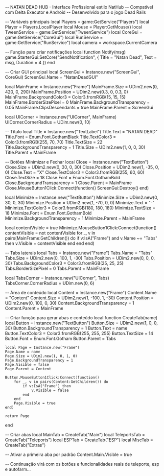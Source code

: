 -- NATAN DEAD HUB - Interface Profissional estilo NatHub
-- Compatível com Delta Executor e Android
-- Desenvolvido para o jogo Dead Rails

-- Variáveis principais
local Players = game:GetService("Players")
local Player = Players.LocalPlayer
local Mouse = Player:GetMouse()
local TweenService = game:GetService("TweenService")
local CoreGui = game:GetService("CoreGui")
local RunService = game:GetService("RunService")
local camera = workspace.CurrentCamera

-- Função para criar notificações
local function Notify(msg)
    game.StarterGui:SetCore("SendNotification", {
        Title = "Natan Dead",
        Text = msg,
        Duration = 4
    })
end

-- Criar GUI principal
local ScreenGui = Instance.new("ScreenGui", CoreGui)
ScreenGui.Name = "NatanDeadGUI"

local MainFrame = Instance.new("Frame")
MainFrame.Size = UDim2.new(0, 420, 0, 290)
MainFrame.Position = UDim2.new(0.3, 0, 0.3, 0)
MainFrame.BackgroundColor3 = Color3.fromRGB(15, 15, 15)
MainFrame.BorderSizePixel = 0
MainFrame.BackgroundTransparency = 0.05
MainFrame.ClipsDescendants = true
MainFrame.Parent = ScreenGui

local UICorner = Instance.new("UICorner", MainFrame)
UICorner.CornerRadius = UDim.new(0, 10)

-- Título
local Title = Instance.new("TextLabel")
Title.Text = "NATAN DEAD"
Title.Font = Enum.Font.GothamBlack
Title.TextColor3 = Color3.fromRGB(255, 70, 70)
Title.TextSize = 22
Title.BackgroundTransparency = 1
Title.Size = UDim2.new(1, 0, 0, 30)
Title.Parent = MainFrame

-- Botões Minimizar e Fechar
local Close = Instance.new("TextButton")
Close.Size = UDim2.new(0, 30, 0, 30)
Close.Position = UDim2.new(1, -35, 0, 0)
Close.Text = "X"
Close.TextColor3 = Color3.fromRGB(255, 60, 60)
Close.TextSize = 18
Close.Font = Enum.Font.GothamBold
Close.BackgroundTransparency = 1
Close.Parent = MainFrame
Close.MouseButton1Click:Connect(function()
    ScreenGui:Destroy()
end)

local Minimize = Instance.new("TextButton")
Minimize.Size = UDim2.new(0, 30, 0, 30)
Minimize.Position = UDim2.new(1, -70, 0, 0)
Minimize.Text = "-"
Minimize.TextColor3 = Color3.fromRGB(180, 180, 180)
Minimize.TextSize = 18
Minimize.Font = Enum.Font.GothamBold
Minimize.BackgroundTransparency = 1
Minimize.Parent = MainFrame

local contentVisible = true
Minimize.MouseButton1Click:Connect(function()
    contentVisible = not contentVisible
    for _, v in pairs(MainFrame:GetChildren()) do
        if v:IsA("Frame") and v.Name ~= "Tabs" then
            v.Visible = contentVisible
        end
    end
end)

-- Tabs laterais
local Tabs = Instance.new("Frame")
Tabs.Name = "Tabs"
Tabs.Size = UDim2.new(0, 100, 1, -30)
Tabs.Position = UDim2.new(0, 0, 0, 30)
Tabs.BackgroundColor3 = Color3.fromRGB(25, 25, 25)
Tabs.BorderSizePixel = 0
Tabs.Parent = MainFrame

local TabsCorner = Instance.new("UICorner", Tabs)
TabsCorner.CornerRadius = UDim.new(0, 6)

-- Área de conteúdo
local Content = Instance.new("Frame")
Content.Name = "Content"
Content.Size = UDim2.new(1, -100, 1, -30)
Content.Position = UDim2.new(0, 100, 0, 30)
Content.BackgroundTransparency = 1
Content.Parent = MainFrame

-- Criar função para gerar abas e conteúdo
local function CreateTab(name)
    local Button = Instance.new("TextButton")
    Button.Size = UDim2.new(1, 0, 0, 30)
    Button.BackgroundTransparency = 1
    Button.Text = name
    Button.TextColor3 = Color3.fromRGB(255, 255, 255)
    Button.TextSize = 14
    Button.Font = Enum.Font.Gotham
    Button.Parent = Tabs

    local Page = Instance.new("Frame")
    Page.Name = name
    Page.Size = UDim2.new(1, 0, 1, 0)
    Page.BackgroundTransparency = 1
    Page.Visible = false
    Page.Parent = Content

    Button.MouseButton1Click:Connect(function()
        for _, v in pairs(Content:GetChildren()) do
            if v:IsA("Frame") then
                v.Visible = false
            end
        end
        Page.Visible = true
    end)

    return Page
end

-- Criar abas
local MainTab = CreateTab("Main")
local TeleportsTab = CreateTab("Teleports")
local ESPTab = CreateTab("ESP")
local MiscTab = CreateTab("Extras")

-- Ativar a primeira aba por padrão
Content.Main.Visible = true

-- Continuação virá com os botões e funcionalidades reais de teleporte, esp e autofarm...
